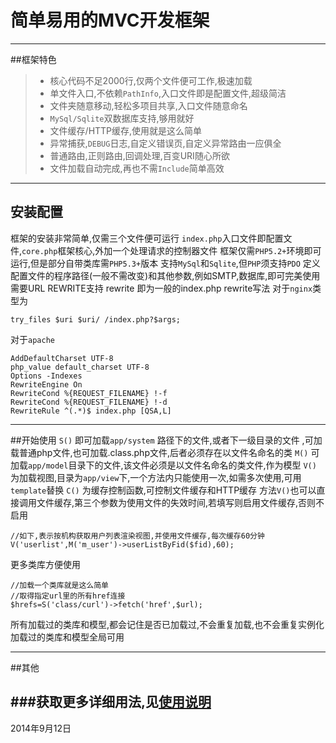 # 简单易用的MVC开发框架

------

##框架特色
> * 核心代码不足2000行,仅两个文件便可工作,极速加载
> * 单文件入口,不依赖`PathInfo`,入口文件即是配置文件,超级简洁
> * 文件夹随意移动,轻松多项目共享,入口文件随意命名
> * `MySql/Sqlite`双数据库支持,够用就好
> * 文件缓存/HTTP缓存,使用就是这么简单
> * 异常捕获,`DEBUG`日志,自定义错误页,自定义异常路由一应俱全
> * 普通路由,正则路由,回调处理,百变URI随心所欲
> * 文件加载自动完成,再也不需`Include`简单高效 



------

## 安装配置

框架的安装非常简单,仅需三个文件便可运行
`index.php`入口文件即配置文件,`core.php`框架核心,外加一个处理请求的控制器文件
框架仅需`PHP5.2+`环境即可运行,但是部分自带类库需`PHP5.3+`版本
支持`MySql`和`Sqlite`,但`PHP`须支持`PDO`
定义配置文件的程序路径(一般不需改变)和其他参数,例如SMTP,数据库,即可完美使用
需要URL REWRITE支持
rewrite 即为一般的index.php rewrite写法
对于`nginx`类型为
```
try_files $uri $uri/ /index.php?$args;
```
对于`apache`
```
AddDefaultCharset UTF-8
php_value default_charset UTF-8
Options -Indexes
RewriteEngine On
RewriteCond %{REQUEST_FILENAME} !-f
RewriteCond %{REQUEST_FILENAME} !-d
RewriteRule ^(.*)$ index.php [QSA,L]
```
----
##开始使用
`S()` 即可加载`app/system` 路径下的文件,或者下一级目录的文件 ,可加载普通php文件,也可加载.class.php文件,后者必须存在以文件名命名的类
`M()` 可加载`app/model`目录下的文件,该文件必须是以文件名命名的类文件,作为模型
`V()` 为加载视图,目录为`app/view`下,一个方法内只能使用一次,如需多次使用,可用`template`替换
`C()` 为缓存控制函数,可控制文件缓存和HTTP缓存
方法`V()`也可以直接调用文件缓存,第三个参数为使用文件的失效时间,若填写则启用文件缓存,否则不启用
```
//如下,表示按机构获取用户列表渲染视图,并使用文件缓存,每次缓存60分钟
V('userlist',M('m_user')->userListByFid($fid),60);
```
更多类库方便使用
```
//加载一个类库就是这么简单
//取得指定url里的所有href连接
$hrefs=S('class/curl')->fetch('href',$url);
```
所有加载过的类库和模型,都会记住是否已加载过,不会重复加载,也不会重复实例化
加载过的类库和模型全局可用

-----
##其他

###获取更多详细用法,见[使用说明](http://www.suconghou.cn/works/phpframe)
-----
2014年9月12日
